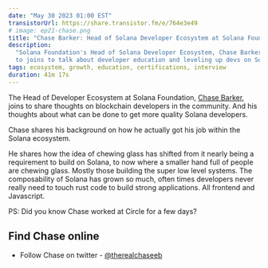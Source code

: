 ```yaml
---
date: "May 30 2023 01:00 EST"
transistorUrl: https://share.transistor.fm/e/764e3e49
# image: ep21-chase.png
title: "Chase Barker: Head of Solana Developer Ecosystem at Solana Foundation"
description:
  "Solana Foundation's Head of Solana Developer Ecosystem, Chase Barker, joins
  to joins to talk about developer education and leveling up devs on Solana."
tags: ecosystem, growth, education, certifications, interview
duration: 41m 17s
---
```


The Head of Developer Ecosystem at Solana Foundation,
[Chase Barker](https://twitter.com/therealchaseeb), joins to share thoughts on
blockchain developers in the community. And his thoughts about what can be done
to get more quality Solana developers.

Chase shares his background on how he actually got his job within the Solana
ecosystem.

He shares how the idea of chewing glass has shifted from it nearly being a
requirement to build on Solana, to now where a smaller hand full of people are
chewing glass. Mostly those building the super low level systems. The
composability of Solana has grown so much, often times developers never really
need to touch rust code to build strong applications. All frontend and
Javascript.

PS: Did you know Chase worked at Circle for a few days?

## Find Chase online

- Follow Chase on twitter -
  [@therealchaseeb](https://twitter.com/therealchaseeb)
